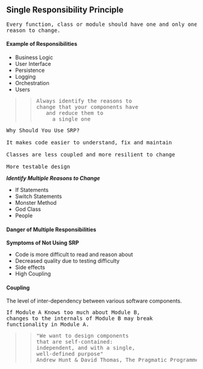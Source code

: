 ## Single Responsibility Principle 
<pre>
Every function, class or module should have one and only one 
reason to change.
</pre>
#### Example of Responsibilities
* Business Logic
* User Interface
* Persistence
* Logging
* Orchestration
* Users
>><pre>Always identify the reasons to<br>change that your components have<br>   and reduce them to <br>     a single one</pre>
<pre>
Why Should You Use SRP?

It makes code easier to understand, fix and maintain

Classes are less coupled and more resilient to change

More testable design
</pre>
***Identify Multiple Reasons to Change***
* If Statements
* Switch Statements
* Monster Method
* God Class
* People

#### Danger of Multiple Responsibilities
****Symptoms of Not Using SRP****
* Code is more difficult to read and reason about
* Decreased quality due to testing difficulty
* Side effects
* High Coupling
#### Coupling
The level of inter-dependency between various software components.
<pre>
If Module A Knows too much about Module B,
changes to the internals of Module B may break
functionality in Module A.
</pre>
>><pre>"We want to design components<br>that are self-contained:<br>independent, and with a single,<br>well-defined purpose" <br>Andrew Hunt & David Thomas, The Pragmatic Programmer</pre>
